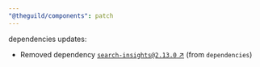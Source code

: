 ```yaml
---
"@theguild/components": patch
---
```

dependencies updates:
  - Removed dependency [`search-insights@2.13.0` ↗︎](https://www.npmjs.com/package/search-insights/v/2.13.0) (from `dependencies`)
